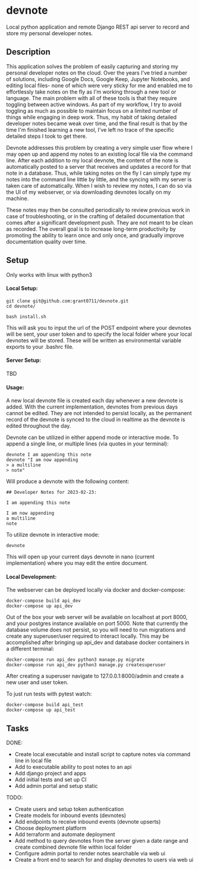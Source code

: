 # devnote

Local python application and remote Django REST api server to record and store my personal developer notes.


## Description

This application solves the problem of easily capturing and storing my personal developer notes on the cloud. Over the years I've tried a number of solutions, including Google Docs, Google Keep, Jupyter Notebooks, and editing local files- none of which were very sticky for me and enabled me to effortlessly take notes on the fly as I'm working through a new tool or language. The main problem with all of these tools is that they require toggling between active windows. As part of my workflow, I try to avoid toggling as much as possible to maintain focus on a limited number of things while engaging in deep work. Thus, my habit of taking detailed developer notes became weak over time, and the final result is that by the time I'm finished learning a new tool, I've left no trace of the specific detailed steps I took to get there.

Devnote addresses this problem by creating a very simple user flow where I may open up and append my notes to an existing local file via the command line. After each addition to my local devnote, the content of the note is automatically posted to a server that receives and updates a record for that note in a database. Thus, while taking notes on the fly I can simply type my notes into the command line little by little, and the syncing with my server is taken care of automatically. When I wish to review my notes, I can do so via the UI of my webserver, or via downloading devnotes locally on my machine.

These notes may then be consulted periodically to review previous work in case of troubleshooting, or in the crafting of detailed documentation that comes after a significant development push. They are not meant to be clean as recorded. The overall goal is to increase long-term productivity by promoting the ability to learn once and only once, and gradually improve documentation quality over time.

## Setup

Only works with linux with python3

#### Local Setup:

```
git clone git@github.com:grant0711/devnote.git
cd devnote/

bash install.sh
```

This will ask you to input the url of the POST endpoint where your devnotes will be sent, your user token and to specify the local folder where your local devnotes will be stored. These will be written as environmental variable exports to your .bashrc file.

#### Server Setup:

TBD

#### Usage:

A new local devnote file is created each day whenever a new devnote is added. With the current implementation, devnotes from previous days cannot be edited. They are not intended to persist locally, as the permanent record of the devnote is synced to the cloud in realtime as the devnote is edited throughout the day.

Devnote can be utilized in either append mode or interactive mode. To append a single line, or multiple lines (via quotes in your terminal):

```
devnote I am appending this note
devnote "I am now appending
> a multiline
> note"
```

Will produce a devnote with the following content:
```
## Developer Notes for 2023-02-23:

I am appending this note

I am now appending
a multiline
note

```

To utilize devnote in interactive mode:

```
devnote
```

This will open up your current days devnote in nano (current implementation) where you may edit the entire document.


#### Local Development:

The webserver can be deployed locally via docker and docker-compose:

```
docker-compose build api_dev
docker-compose up api_dev
```

Out of the box your web server will be available on localhost at port 8000, and your postgres instance available on port 5000. Note that currently the database volume does not persist, so you will need to run migrations and create any superuser/user required to interact locally. This may be accomplished after bringing up api_dev and database docker containers in a different terminal:

```
docker-compose run api_dev python3 manage.py migrate
docker-compose run api_dev python3 manage.py createsuperuser
```

After creating a superuser navigate to 127.0.0.1:8000/admin and create a new user and user token.


To just run tests with pytest watch:

```
docker-compose build api_test
docker-compose up api_test
```

## Tasks

DONE:
- Create local executable and install script to capture notes via command line in local file
- Add to executable ability to post notes to an api
- Add django project and apps
- Add initial tests and set up CI
- Add admin portal and setup static

TODO:
- Create users and setup token authentication
- Create models for inbound events (devnotes)
- Add endpoints to receive inbound events (devnote upserts)
- Choose deployment platform
- Add terraform and automate deployment
- Add method to query devnotes from the server given a date range and create combined devnote file within local folder
- Configure admin portal to render notes searchable via web ui
- Create a front end to search for and display devnotes to users via web ui
